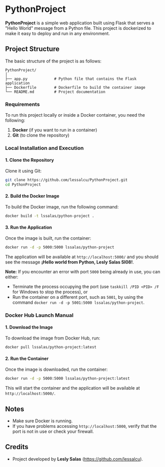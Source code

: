 # PythonProject

**PythonProject** is a simple web application built using Flask that serves a "Hello World" message from a Python file. This project is dockerized to make it easy to deploy and run in any environment.

## Project Structure

The basic structure of the project is as follows:

```
PythonProject/
│
├── app.py            # Python file that contains the Flask application
├── Dockerfile        # Dockerfile to build the container image
└── README.md         # Project documentation
```

### Requirements

To run this project locally or inside a Docker container, you need the following:

1. **Docker** (if you want to run in a container)
2. **Git** (to clone the repository)

### Local Installation and Execution

#### 1. Clone the Repository

Clone it using Git:

```bash
git clone https://github.com/lessalcu/PythonProject.git
cd PythonProject
```

#### 2. Build the Docker Image

To build the Docker image, run the following command:

```bash
docker build -t lssalas/python-project .
```

#### 3. Run the Application

Once the image is built, run the container:

```bash
docker run -d -p 5000:5000 lssalas/python-project
```

The application will be available at `http://localhost:5000/` and you should see the message **¡Hello world from Python, Lesly Salas SI08!**.

**Note:** If you encounter an error with port `5000` being already in use, you can either:
- Terminate the process occupying the port (use `taskkill /PID <PID> /F` for Windows to stop the process), or
- Run the container on a different port, such as `5001`, by using the command `docker run -d -p 5001:5000 lssalas/python-project`.

### Docker Hub Launch Manual

#### 1. Download the Image

To download the image from Docker Hub, run:

```bash
docker pull lssalas/python-project:latest
```

#### 2. Run the Container

Once the image is downloaded, run the container:

```bash
docker run -d -p 5000:5000 lssalas/python-project:latest
```

This will start the container and the application will be available at `http://localhost:5000/`.

## Notes

- Make sure Docker is running.
- If you have problems accessing `http://localhost:5000`, verify that the port is not in use or check your firewall.

## Credits

- Project developed by **Lesly Salas** (https://github.com/lessalcu).